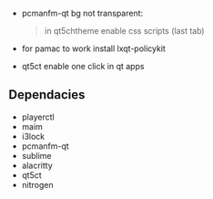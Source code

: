   * pcmanfm-qt bg not transparent:
	>  in qt5chtheme enable css scripts (last tab)

  * for pamac to work install lxqt-policykit

  * qt5ct enable one click in qt apps

  
## Dependacies
  * playerctl
  * maim
  * i3lock
  * pcmanfm-qt
  * sublime
  * alacritty
  * qt5ct
  * nitrogen